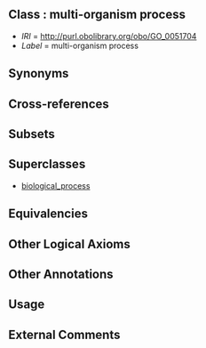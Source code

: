 
## Class : multi-organism process

 * *IRI* = http://purl.obolibrary.org/obo/GO_0051704
 * *Label* = multi-organism process

## Synonyms


## Cross-references


## Subsets


## Superclasses

 * [biological_process](../../GO/50/GO_0008150.md)

## Equivalencies


## Other Logical Axioms


## Other Annotations


## Usage


## External Comments

